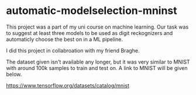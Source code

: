 # automatic-modelselection-mninst

This project was a part of my uni course on machine learning. Our task was to suggest at least three models to be used as digit reckognizers and automaticly choose the best on in a ML pipeline. 

I did this project in collabroation with my friend Braghe. 

The dataset given isn't available any longer, but it was very similar to MNIST with around 100k samples to train and test on. A link to MNIST will be given below.

https://www.tensorflow.org/datasets/catalog/mnist


